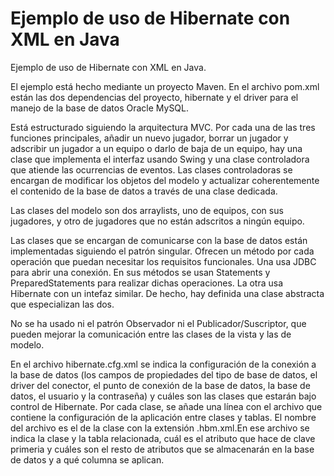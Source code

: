 # Ejemplo de uso de Hibernate con XML en Java
Ejemplo de uso de Hibernate con XML en Java.


El ejemplo está hecho mediante un proyecto Maven. En el archivo pom.xml están las dos dependencias del proyecto, hibernate y el driver para el manejo de la base de datos Oracle MySQL.

Está estructurado siguiendo la arquitectura MVC. Por cada una de las tres funciones principales, añadir un nuevo jugador, borrar un jugador y adscribir un jugador a un equipo o darlo de baja de un equipo, hay una clase que implementa el interfaz usando Swing y una clase controladora que atiende las ocurrencias de eventos. Las clases controladoras se encargan de modificar los objetos del modelo y actualizar coherentemente el contenido de la base de datos a través de una clase dedicada.

Las clases del modelo son dos arraylists, uno de equipos, con sus jugadores, y otro de jugadores que no están adscritos a ningún equipo.

Las clases que se encargan de comunicarse con la base de datos están implementadas siguiendo el patrón singular. Ofrecen un método por cada operación que puedan necesitar los requisitos funcionales. Una usa JDBC para abrir una conexión. En sus métodos se usan Statements y PreparedStatements para realizar dichas operaciones. La otra usa Hibernate con un intefaz similar. De hecho, hay definida una clase abstracta que especializan las dos.

No se ha usado ni el patrón Observador ni el Publicador/Suscriptor, que pueden mejorar la comunicación entre las clases de la vista y las de modelo.


En el archivo hibernate.cfg.xml se indica la configuración de la conexión a la base de datos (los campos de propiedades del tipo de base de datos, el driver del conector, el punto de conexión de la base de datos, la base de datos, el usuario y la contraseña) y cuáles son las clases que estarán bajo control de Hibernate. Por cada clase, se añade una línea con el archivo que contiene la configuración de la aplicación entre clases y tablas. El nombre del archivo es el de la clase con la extensión .hbm.xml.En ese archivo se indica la clase y la tabla relacionada, cuál es el atributo que hace de clave primeria y cuáles son el resto de atributos que se almacenarán en la base de datos y a qué columna se aplican.